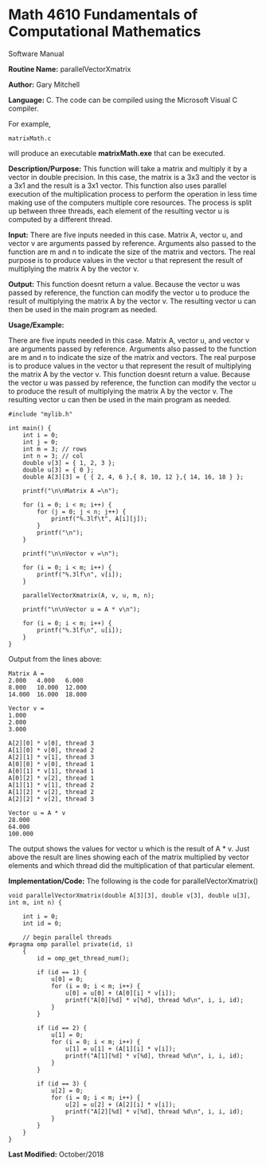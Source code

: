 # Math 4610 Fundamentals of Computational Mathematics
Software Manual

**Routine Name:**           parallelVectorXmatrix

**Author:** Gary Mitchell

**Language:** C. The code can be compiled using the Microsoft Visual C compiler.

For example,

    matrixMath.c

will produce an executable **matrixMath.exe** that can be executed.

**Description/Purpose:** This function will take a matrix and multiply it by a vector in double precision. In this case, the matrix is a 3x3 and the vector is a 3x1 and the result is a 3x1 vector. This function also uses parallel execution of the multiplication process to perform the operation in less time making use of the computers multiple core resources. The process is split up between three threads, each element of the resulting vector u is computed by a different thread.

**Input:** There are five inputs needed in this case. Matrix A, vector u, and vector v are arguments passed by reference. Arguments also passed to the function are m and n to indicate the size of the matrix and vectors. The real purpose is to produce values in the vector u that represent the result of multiplying the matrix A by the vector v.

**Output:** This function doesnt return a value. Because the vector u was passed by reference, the function can modify the vector u to produce the result of multiplying the matrix A by the vector v. The resulting vector u can then be used in the main program as needed.

**Usage/Example:**

There are five inputs needed in this case. Matrix A, vector u, and vector v are arguments passed by reference. Arguments also passed to the function are m and n to indicate the size of the matrix and vectors. The real purpose is to produce values in the vector u that represent the result of multiplying the matrix A by the vector v. This function doesnt return a value. Because the vector u was passed by reference, the function can modify the vector u to produce the result of multiplying the matrix A by the vector v. The resulting vector u can then be used in the main program as needed.

	#include "mylib.h"
	
	int main() {
		int i = 0;
		int j = 0;
		int m = 3; // rows
		int n = 3; // col
		double v[3] = { 1, 2, 3 };
		double u[3] = { 0 };
		double A[3][3] = { { 2, 4, 6 },{ 8, 10, 12 },{ 14, 16, 18 } };
		
		printf("\n\nMatrix A =\n");
		
		for (i = 0; i < m; i++) {
			for (j = 0; j < n; j++) {
				printf("%.3lf\t", A[i][j]);
			}
			printf("\n");
		} 
		
		printf("\n\nVector v =\n");
		
		for (i = 0; i < m; i++) {
			printf("%.3lf\n", v[i]);
		}
		
		parallelVectorXmatrix(A, v, u, m, n);
		
		printf("\n\nVector u = A * v\n");
		
		for (i = 0; i < m; i++) {
			printf("%.3lf\n", u[i]);
		}
	}    

Output from the lines above:

    Matrix A =
    2.000   4.000   6.000
    8.000   10.000  12.000
    14.000  16.000  18.000
    
    Vector v =
    1.000
    2.000
    3.000
    
    A[2][0] * v[0], thread 3
    A[1][0] * v[0], thread 2
    A[2][1] * v[1], thread 3
    A[0][0] * v[0], thread 1
    A[0][1] * v[1], thread 1
    A[0][2] * v[2], thread 1
    A[1][1] * v[1], thread 2
    A[1][2] * v[2], thread 2
    A[2][2] * v[2], thread 3

    Vector u = A * v
    28.000
    64.000
    100.000

The output shows the values for vector u which is the result of A * v. Just above the result are lines showing each of the matrix multiplied by vector elements and which thread did the multiplication of that particular element.

**Implementation/Code:** The following is the code for parallelVectorXmatrix()

	void parallelVectorXmatrix(double A[3][3], double v[3], double u[3], int m, int n) {

		int i = 0;
		int id = 0;

		// begin parallel threads
	#pragma omp parallel private(id, i)
		{
			id = omp_get_thread_num();

			if (id == 1) {
				u[0] = 0;
				for (i = 0; i < m; i++) {
					u[0] = u[0] + (A[0][i] * v[i]);
					printf("A[0][%d] * v[%d], thread %d\n", i, i, id);
				}
			}

			if (id == 2) {
				u[1] = 0;
				for (i = 0; i < m; i++) {
					u[1] = u[1] + (A[1][i] * v[i]);
					printf("A[1][%d] * v[%d], thread %d\n", i, i, id);
				}
			}

			if (id == 3) {
				u[2] = 0;
				for (i = 0; i < m; i++) {
					u[2] = u[2] + (A[2][i] * v[i]);
					printf("A[2][%d] * v[%d], thread %d\n", i, i, id);
				}
			}
		}
	}

**Last Modified:** October/2018
